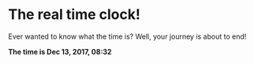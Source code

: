 # The real time clock!

Ever wanted to know what the time is? Well, your journey is about to end!

**The time is Dec 13, 2017, 08:32**